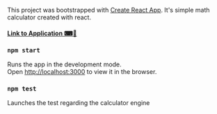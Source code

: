 This project was bootstrapped with [Create React App](https://github.com/facebook/create-react-app).
It's simple math calculator created with react.
#### [Link to Application ⌨🔌](https://app.netlify.com/sites/bartekw2213-react-calculator/deploys/5efef30eb376c88ce5350c1b)


### `npm start`

Runs the app in the development mode.<br />
Open [http://localhost:3000](http://localhost:3000) to view it in the browser.

### `npm test`

Launches the test regarding the calculator engine



